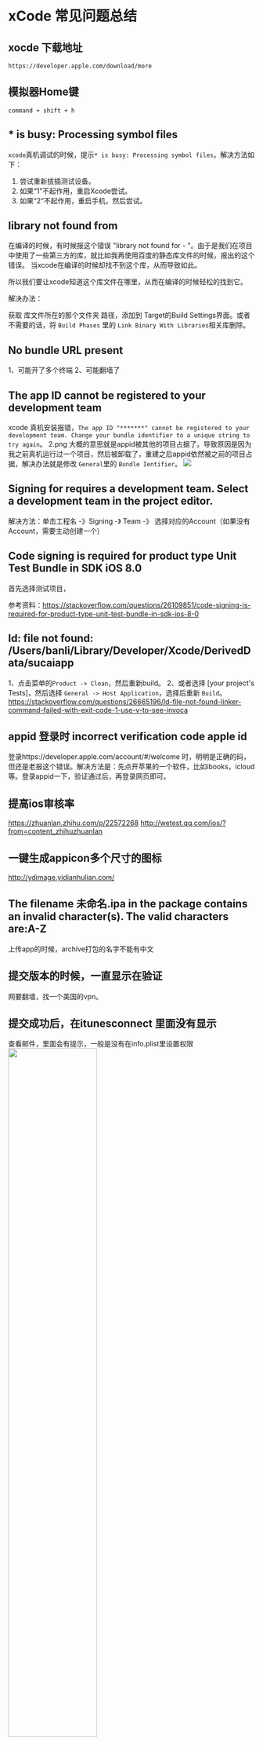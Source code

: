 # xCode 常见问题总结

## xocde 下载地址

```markup
https://developer.apple.com/download/more
```

## 模拟器Home键
```
command + shift + h
```

## * is busy: Processing symbol files

`xcode`真机调试的时候，提示`* is busy: Processing symbol files`。解决方法如下：
1. 尝试重新拔插测试设备。 
2. 如果“1”不起作用，重启Xcode尝试。 
3. 如果“2”不起作用，重启手机，然后尝试。

## library not found from 

在编译的时候，有时候报这个错误 "library not found for - "。由于是我们在项目中使用了一些第三方的库，就比如我再使用百度的静态库文件的时候，报出的这个错误。
当xcode在编译的时候却找不到这个库，从而导致如此。

所以我们要让xcode知道这个库文件在哪里，从而在编译的时候轻松的找到它。

解决办法：

获取 库文件所在的那个文件夹 路径，添加到 Target的Build Settings界面。或者不需要的话，将 `Build Phases` 里的 `Link Binary With Libraries`相关库删除。


## No bundle URL present

1、可能开了多个终端
2、可能翻墙了

## The app ID cannot be registered to your development team

xcode 真机安装报错，`The app ID "*******" cannot be registered to your development team. Change your bundle identifier to a unique string to try again`。
2.png
大概的意思就是appid被其他的项目占据了。导致原因是因为我之前真机运行过一个项目，然后被卸载了，重建之后appid依然被之前的项目占据，解决办法就是修改 `General`里的 `Bundle Ientifier`。
<img src="http://www.w3croad.com/images/20170704/3.jpg">


## Signing for requires a development team. Select a development team in the project editor.
解决方法：单击工程名 -》Signing -》 Team -》 选择对应的Account（如果没有Account，需要主动创建一个）

## Code signing is required for product type Unit Test Bundle in SDK iOS 8.0
首先选择测试项目，

参考资料：https://stackoverflow.com/questions/26109851/code-signing-is-required-for-product-type-unit-test-bundle-in-sdk-ios-8-0


## ld: file not found: /Users/banli/Library/Developer/Xcode/DerivedData/sucaiapp

1、点击菜单的`Product -> Clean`，然后重新build。
2、或者选择 [your project's Tests]，然后选择 `General -> Host Application`，选择后重新 `Build`。
https://stackoverflow.com/questions/26665196/ld-file-not-found-linker-command-failed-with-exit-code-1-use-v-to-see-invoca

## appid 登录时 incorrect verification code apple id
登录https://developer.apple.com/account/#/welcome 时，明明是正确的码，但还是老报这个错误。解决方法是：先点开苹果的一个软件，比如ibooks，icloud等。登录appid一下，验证通过后，再登录网页即可。

## 提高ios审核率
https://zhuanlan.zhihu.com/p/22572268
http://wetest.qq.com/ios/?from=content_zhihuzhuanlan


## 一键生成appicon多个尺寸的图标
http://ydimage.yidianhulian.com/ 

## The filename 未命名.ipa in the package contains an invalid character(s). The valid characters are:A-Z
上传app的时候，archive打包的名字不能有中文


## 提交版本的时候，一直显示在验证
网要翻墙，找一个美国的vpn。

## 提交成功后，在itunesconnect 里面没有显示
查看邮件，里面会有提示，一般是没有在info.plist里设置权限
<img width='60%' src="http://www.w3croad.com/images/20170725/2.png">
http://www.jianshu.com/p/067cb1ff8689

iOS Build Fail 但是却没有红色警告提示！

http://blog.csdn.net/xjh093/article/details/52636563

## nw_connection_get_connected_socket 109 Connection has no connected handler

解决方法： Xcode menu -> Product -> Edit Scheme  > arguments >  Environment Variables -> Add -> Name: "OS_ACTIVITY_MODE", Value:"disable" -> Run your app again 

参考网址：https://stackoverflow.com/questions/44081674/react-native-connection-has-no-connection-handler-error-meaning

## xocde 模拟器调试的时候，代码改了，但是视图一直不变化

```
rm -rf /usr/local/var/run/watchman && brew uninstall watchman && brew install watchman
```

注意将网络代理关掉，并重启模拟器和命令行。

参考文章： https://github.com/facebook/react-native/issues/10889

